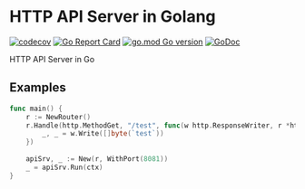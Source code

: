 # HTTP API Server in Golang

[![codecov](https://codecov.io/gh/TonyPath/apiserver/branch/master/graph/badge.svg?token=H5CCXGQISL)](https://codecov.io/gh/TonyPath/apiserver)
[![Go Report Card](https://goreportcard.com/badge/github.com/TonyPath/apiserver)](https://goreportcard.com/report/github.com/TonyPath/apiserver)
[![go.mod Go version](https://img.shields.io/github/go-mod/go-version/TonyPath/apiserver)](https://github.com/TonyPath/apiserver)
[![GoDoc](https://godoc.org/github.com/TonyPath/apiserver?status.svg)](https://godoc.org/github.com/TonyPath/apiserver)
 
HTTP API Server in Go

## Examples

```go
func main() {
    r := NewRouter()
	r.Handle(http.MethodGet, "/test", func(w http.ResponseWriter, r *http.Request) {
        _, _ = w.Write([]byte(`test`))
    })
	
    apiSrv, _ := New(r, WithPort(8081))
    _ = apiSrv.Run(ctx)
}
```